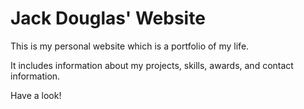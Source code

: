 # Jack Douglas' Website

This is my personal website which is a portfolio of my life.

It includes information about my projects, skills, awards, and contact information.

Have a look!
